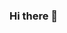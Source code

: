 ### Hi there 👋

<!--
I am an OSINT enthusiast with a background in cybersecurity and software development. 

 I started getting into OSINT in 2019 by playing CTFs and ARGs and making information-gathering and processing tools 

- 🔭 I’m currently working on ...
- 🌱 I’m currently learning ...
- 👯 I’m looking to collaborate on ...
- 🤔 I’m looking for help with ...
- 💬 Ask me about ...
- 📫 How to reach me: ...
- 😄 Pronouns: ...
- ⚡ Fun fact: ...
-->
